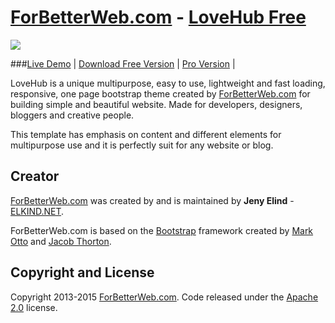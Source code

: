 # [ForBetterWeb.com](http://forbetterweb.com/) - [LoveHub Free](http://forbetterweb.com/)

<img src="http://elkindnet.github.io/forbetterweb-lovehub-free/img/screenshot.jpg">

###[Live Demo](http://elkindnet.github.io/forbetterweb-lovehub-free/) | [Download Free Version](https://github.com/elkindnet/forbetterweb-lovehub-free/archive/gh-pages.zip) | [Pro Version](https://wrapbootstrap.com/theme/lovehub-multipurpose-non-profit-theme-WB0T1J69J) |

LoveHub is a unique multipurpose, easy to use, lightweight and fast loading, responsive, one page bootstrap theme  created by [ForBetterWeb.com](http://forbetterweb.com/) for building simple and beautiful website. Made for developers, designers, bloggers and creative people.

This template has emphasis on content and different elements for multipurpose use and it is perfectly suit for any website or blog.

## Creator

[ForBetterWeb.com](http://forbetterweb.com/) was created by and is maintained by **Jeny Elind** - [ELKIND.NET](http://elkind.net/).

ForBetterWeb.com is based on the [Bootstrap](http://getbootstrap.com/) framework created by [Mark Otto](https://twitter.com/mdo) and [Jacob Thorton](https://twitter.com/fat).

## Copyright and License

Copyright 2013-2015 [ForBetterWeb.com](http://forbetterweb.com/). Code released under the [Apache 2.0](http://elkindnet.github.io/forbetterweb-lovehub-free/LICENSE.txt) license.